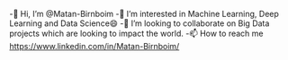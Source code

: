 -👋 Hi, I’m @Matan-Birnboim
-👀 I’m interested in Machine Learning, Deep Learning and Data Science😄
-💭 I’m looking to collaborate on Big Data projects which are looking to impact the world.
-📫 How to reach me https://www.linkedin.com/in/Matan-Birnboim/
